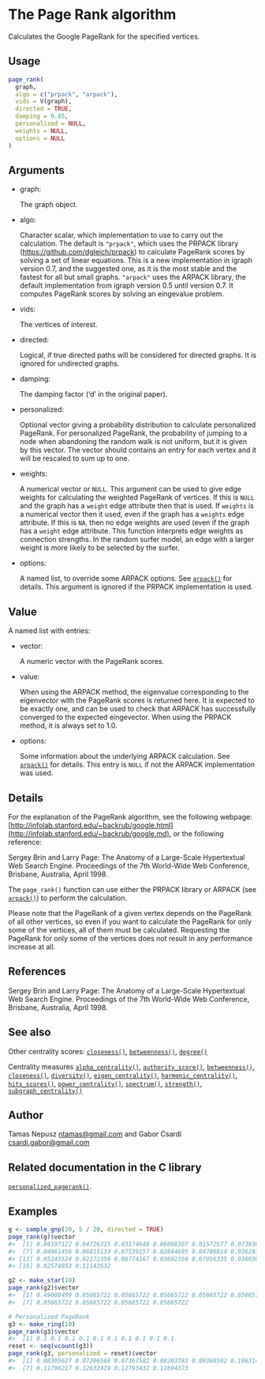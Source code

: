 # The Page Rank algorithm

Calculates the Google PageRank for the specified vertices.

## Usage

``` r
page_rank(
  graph,
  algo = c("prpack", "arpack"),
  vids = V(graph),
  directed = TRUE,
  damping = 0.85,
  personalized = NULL,
  weights = NULL,
  options = NULL
)
```

## Arguments

- graph:

  The graph object.

- algo:

  Character scalar, which implementation to use to carry out the
  calculation. The default is `"prpack"`, which uses the PRPACK library
  (<https://github.com/dgleich/prpack>) to calculate PageRank scores by
  solving a set of linear equations. This is a new implementation in
  igraph version 0.7, and the suggested one, as it is the most stable
  and the fastest for all but small graphs. `"arpack"` uses the ARPACK
  library, the default implementation from igraph version 0.5 until
  version 0.7. It computes PageRank scores by solving an eingevalue
  problem.

- vids:

  The vertices of interest.

- directed:

  Logical, if true directed paths will be considered for directed
  graphs. It is ignored for undirected graphs.

- damping:

  The damping factor (‘d’ in the original paper).

- personalized:

  Optional vector giving a probability distribution to calculate
  personalized PageRank. For personalized PageRank, the probability of
  jumping to a node when abandoning the random walk is not uniform, but
  it is given by this vector. The vector should contains an entry for
  each vertex and it will be rescaled to sum up to one.

- weights:

  A numerical vector or `NULL`. This argument can be used to give edge
  weights for calculating the weighted PageRank of vertices. If this is
  `NULL` and the graph has a `weight` edge attribute then that is used.
  If `weights` is a numerical vector then it used, even if the graph has
  a `weights` edge attribute. If this is `NA`, then no edge weights are
  used (even if the graph has a `weight` edge attribute. This function
  interprets edge weights as connection strengths. In the random surfer
  model, an edge with a larger weight is more likely to be selected by
  the surfer.

- options:

  A named list, to override some ARPACK options. See
  [`arpack()`](https://r.igraph.org/reference/arpack.md) for details.
  This argument is ignored if the PRPACK implementation is used.

## Value

A named list with entries:

- vector:

  A numeric vector with the PageRank scores.

- value:

  When using the ARPACK method, the eigenvalue corresponding to the
  eigenvector with the PageRank scores is returned here. It is expected
  to be exactly one, and can be used to check that ARPACK has
  successfully converged to the expected eingevector. When using the
  PRPACK method, it is always set to 1.0.

- options:

  Some information about the underlying ARPACK calculation. See
  [`arpack()`](https://r.igraph.org/reference/arpack.md) for details.
  This entry is `NULL` if not the ARPACK implementation was used.

## Details

For the explanation of the PageRank algorithm, see the following
webpage:
[http://infolab.stanford.edu/~backrub/google.html](http://infolab.stanford.edu/~backrub/google.md),
or the following reference:

Sergey Brin and Larry Page: The Anatomy of a Large-Scale Hypertextual
Web Search Engine. Proceedings of the 7th World-Wide Web Conference,
Brisbane, Australia, April 1998.

The `page_rank()` function can use either the PRPACK library or ARPACK
(see [`arpack()`](https://r.igraph.org/reference/arpack.md)) to perform
the calculation.

Please note that the PageRank of a given vertex depends on the PageRank
of all other vertices, so even if you want to calculate the PageRank for
only some of the vertices, all of them must be calculated. Requesting
the PageRank for only some of the vertices does not result in any
performance increase at all.

## References

Sergey Brin and Larry Page: The Anatomy of a Large-Scale Hypertextual
Web Search Engine. Proceedings of the 7th World-Wide Web Conference,
Brisbane, Australia, April 1998.

## See also

Other centrality scores:
[`closeness()`](https://r.igraph.org/reference/closeness.md),
[`betweenness()`](https://r.igraph.org/reference/betweenness.md),
[`degree()`](https://r.igraph.org/reference/degree.md)

Centrality measures
[`alpha_centrality()`](https://r.igraph.org/reference/alpha_centrality.md),
[`authority_score()`](https://r.igraph.org/reference/hub_score.md),
[`betweenness()`](https://r.igraph.org/reference/betweenness.md),
[`closeness()`](https://r.igraph.org/reference/closeness.md),
[`diversity()`](https://r.igraph.org/reference/diversity.md),
[`eigen_centrality()`](https://r.igraph.org/reference/eigen_centrality.md),
[`harmonic_centrality()`](https://r.igraph.org/reference/harmonic_centrality.md),
[`hits_scores()`](https://r.igraph.org/reference/hits_scores.md),
[`power_centrality()`](https://r.igraph.org/reference/power_centrality.md),
[`spectrum()`](https://r.igraph.org/reference/spectrum.md),
[`strength()`](https://r.igraph.org/reference/strength.md),
[`subgraph_centrality()`](https://r.igraph.org/reference/subgraph_centrality.md)

## Author

Tamas Nepusz <ntamas@gmail.com> and Gabor Csardi
<csardi.gabor@gmail.com>

## Related documentation in the C library

[`personalized_pagerank()`](https://igraph.org/c/html/latest/igraph-Structural.html#igraph_personalized_pagerank).

## Examples

``` r
g <- sample_gnp(20, 5 / 20, directed = TRUE)
page_rank(g)$vector
#>  [1] 0.04197122 0.04726315 0.03174648 0.06098307 0.01572577 0.07393040
#>  [7] 0.04961456 0.06815133 0.07539157 0.02844695 0.04786014 0.03629319
#> [13] 0.05245524 0.02172359 0.06774167 0.03692350 0.07056335 0.03603099
#> [19] 0.02574853 0.11143532

g2 <- make_star(10)
page_rank(g2)$vector
#>  [1] 0.49008499 0.05665722 0.05665722 0.05665722 0.05665722 0.05665722
#>  [7] 0.05665722 0.05665722 0.05665722 0.05665722

# Personalized PageRank
g3 <- make_ring(10)
page_rank(g3)$vector
#>  [1] 0.1 0.1 0.1 0.1 0.1 0.1 0.1 0.1 0.1 0.1
reset <- seq(vcount(g3))
page_rank(g3, personalized = reset)$vector
#>  [1] 0.08305627 0.07206568 0.07367581 0.08203783 0.09368592 0.10631408
#>  [7] 0.11796217 0.12632419 0.12793432 0.11694373
```
